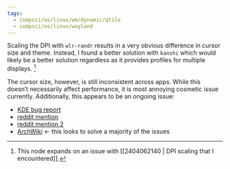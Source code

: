 ```yaml
---
tags:
  - compsci/os/linux/wm/dynamic/qtile
  - compsci/os/linux/wayland
---
```

Scaling the DPI with `wlr-randr` results in a very obvious difference in cursor size and theme. Instead, I found a better solution with `kanshi` which would likely be a better solution regardless as it provides profiles for multiple displays. [^1]

The cursor size, however, is still inconsistent across apps. While this doesn’t necessarily affect performance, it is most annoying cosmetic issue currently. Additionally, this appears to be an ongoing issue:
- [KDE bug report](https://bugs.kde.org/show_bug.cgi?id=459161)
- [reddit mention](https://www.reddit.com/r/kde/comments/133dkad/gtk_mouse_scaling_on_wayland/?rdt=60852)
- [reddit mention 2](https://www.reddit.com/r/qtile/comments/ymbpsa/cursor_change_while_hovering_over_clickable/)
- [ArchWiki](https://wiki.archlinux.org/title/Cursor_themes) ← this looks to solve a majority of the issues

[^1]: This node expands on an issue with [[2404062140 | DPI scaling that I encountered]].